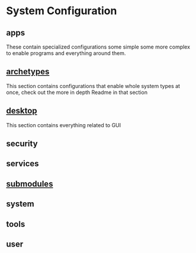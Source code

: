 # System Configuration

## apps

These contain specialized configurations some simple some more complex to enable programs and everything around them.

## [archetypes](./archetypes/README.md)

This section contains configurations that enable whole system types at once, check out the more in depth Readme in that section


## [desktop](./desktop/README.md)

This section contains everything related to GUI 

## security

## services

## [submodules](./submodules/README.md)

## system

## tools

## user

